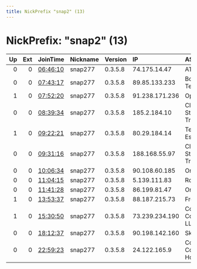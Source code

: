 ```yaml
---
title: NickPrefix "snap2" (13)
---
```


# NickPrefix: "snap2" (13)

|   Up |   Ext | JoinTime                                                                                            | Nickname   | Version   | IP             | AS                                      | CC   |   ORp |   Dirp | OS    | Contact   |   eFamMembers |
|-----:|------:|:----------------------------------------------------------------------------------------------------|:-----------|:----------|:---------------|:----------------------------------------|:-----|------:|-------:|:------|:----------|--------------:|
|    0 |     0 | [06:46:10](https://metrics.torproject.org/rs.html#details/3CEEB9587361B29C0CFA8B6B54729D856AC48D55) | snap277    | 0.3.5.8   | 74.175.14.47   | AT&amp;T Corp.                          | us   | 43615 |      0 | Linux | None      |             1 |
|    0 |     0 | [07:43:17](https://metrics.torproject.org/rs.html#details/F46D115F0643DFE7192B2E10993C02EFB28CC10D) | snap277    | 0.3.5.8   | 89.85.133.233  | Bouygues Telecom SA                     | fr   | 41277 |      0 | Linux | None      |             1 |
|    1 |     0 | [07:52:20](https://metrics.torproject.org/rs.html#details/72675D3A87A9C10FAD3113BB818F04EDFD1F01E5) | snap277    | 0.3.5.8   | 91.238.171.236 | Optik Line LLC                          | ru   | 42653 |      0 | Linux | None      |             1 |
|    0 |     0 | [08:39:34](https://metrics.torproject.org/rs.html#details/710415C8CDF741968FE17D66FBE31237E00C50AA) | snap277    | 0.3.5.8   | 185.2.184.10   | Closed Joint Stock Company TransTeleCom | ru   | 38105 |      0 | Linux | None      |             1 |
|    1 |     0 | [09:22:21](https://metrics.torproject.org/rs.html#details/8B818644AF2CA82FDD8C93E50205D072C5189884) | snap277    | 0.3.5.8   | 80.29.184.14   | Telefonica De Espana                    | es   | 40393 |      0 | Linux | None      |             1 |
|    0 |     0 | [09:31:16](https://metrics.torproject.org/rs.html#details/A3830C33E060B7FAF8E41838D7F73A7410E2A499) | snap277    | 0.3.5.8   | 188.168.55.97  | Closed Joint Stock Company TransTeleCom | ru   | 41117 |      0 | Linux | None      |             1 |
|    0 |     0 | [10:06:34](https://metrics.torproject.org/rs.html#details/BD97B099ECBD7A906353F18F4C94EF7C08D0C07A) | snap277    | 0.3.5.8   | 90.108.60.185  | Orange                                  | fr   | 39503 |      0 | Linux | None      |             1 |
|    0 |     0 | [11:04:15](https://metrics.torproject.org/rs.html#details/7D43C0C9C057FD7DC531E815D7B10EE2626F46A4) | snap277    | 0.3.5.8   | 5.139.111.83   | Rostelecom                              | ru   | 38987 |      0 | Linux | None      |             1 |
|    0 |     0 | [11:41:28](https://metrics.torproject.org/rs.html#details/F4247B35AC8416D067FBFAE0DB1A2A3E10F68A45) | snap277    | 0.3.5.8   | 86.199.81.47   | Orange                                  | fr   | 41071 |      0 | Linux | None      |             1 |
|    1 |     0 | [13:53:37](https://metrics.torproject.org/rs.html#details/DAAD9924A68843923261A14B0F2D4FBFC11591AA) | snap277    | 0.3.5.8   | 88.187.215.73  | Free SAS                                | fr   | 38587 |      0 | Linux | None      |             1 |
|    1 |     0 | [15:30:50](https://metrics.torproject.org/rs.html#details/32B60A2D90F0B36A5C228E85F193CDF0E94A124F) | snap277    | 0.3.5.8   | 73.239.234.190 | Comcast Cable Communications, LLC       | us   | 36405 |      0 | Linux | None      |             1 |
|    0 |     0 | [18:12:37](https://metrics.torproject.org/rs.html#details/9E0878A0F59B15CD1871A8E7496CDDE45907691D) | snap277    | 0.3.5.8   | 90.198.142.160 | Sky UK Limited                          | gb   | 33001 |      0 | Linux | None      |             1 |
|    0 |     0 | [22:59:23](https://metrics.torproject.org/rs.html#details/49E1E2F12A35D3CAAB0FF6457A01BA8633296B19) | snap277    | 0.3.5.8   | 24.122.165.9   | Cogeco Communications Holdings, Inc.    | ca   | 33051 |      0 | Linux | None      |             1 |
